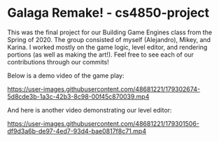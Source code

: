 # Galaga Remake! - cs4850-project

This was the final project for our Building Game Engines class from the Spring of 2020. The group consisted of myself (Alejandro), Mikey, and Karina. I worked mostly on the game logic, level editor, and rendering portions (as well as making the art!). Feel free to see each of our contributions through our commits!

Below is a demo video of the game play:


https://user-images.githubusercontent.com/48681221/179302674-5d8cde3b-1a3c-42b3-8c98-00f45c870039.mp4


And here is another video demonstrating our level editor:


https://user-images.githubusercontent.com/48681221/179301506-df9d3a6b-de97-4ed7-93d4-bae0817f8c71.mp4
